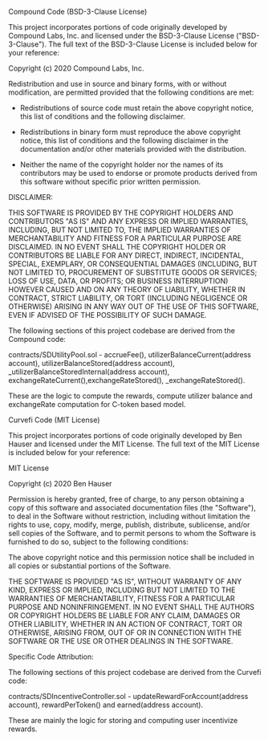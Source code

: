 Compound Code (BSD-3-Clause License)

This project incorporates portions of code originally developed by Compound Labs, Inc. and 
licensed under the BSD-3-Clause License ("BSD-3-Clause"). The full text of the BSD-3-Clause 
License is included below for your reference:

Copyright (c) 2020 Compound Labs, Inc.

Redistribution and use in source and binary forms, with or without modification, are permitted
provided that the following conditions are met:

- Redistributions of source code must retain the above copyright notice, this list of
 conditions and the following disclaimer.

- Redistributions in binary form must reproduce the above copyright notice, this list of
 conditions and the following disclaimer in the documentation and/or other materials
  provided with the distribution.

- Neither the name of the copyright holder nor the names of its contributors may be used
 to endorse or promote products derived from this software without specific prior written
  permission.


DISCLAIMER:

THIS SOFTWARE IS PROVIDED BY THE COPYRIGHT HOLDERS AND CONTRIBUTORS 
"AS IS" AND ANY EXPRESS OR IMPLIED WARRANTIES, INCLUDING, BUT NOT LIMITED
TO, THE IMPLIED WARRANTIES OF MERCHANTABILITY AND FITNESS FOR A 
PARTICULAR PURPOSE ARE DISCLAIMED. IN NO EVENT SHALL THE COPYRIGHT
HOLDER OR CONTRIBUTORS BE LIABLE FOR ANY DIRECT, INDIRECT, INCIDENTAL,
SPECIAL, EXEMPLARY, OR CONSEQUENTIAL DAMAGES (INCLUDING, BUT NOT LIMITED
TO, PROCUREMENT OF SUBSTITUTE GOODS OR SERVICES; LOSS OF USE, DATA, OR
PROFITS; OR BUSINESS INTERRUPTION) HOWEVER CAUSED AND ON ANY THEORY OF
LIABILITY, WHETHER IN CONTRACT, STRICT LIABILITY, OR TORT (INCLUDING
NEGLIGENCE OR OTHERWISE) ARISING IN ANY WAY OUT OF THE USE OF THIS
SOFTWARE, EVEN IF ADVISED OF THE POSSIBILITY OF SUCH DAMAGE.

The following sections of this project codebase are derived from the Compound code:

contracts/SDUtilityPool.sol -  accrueFee(), utilizerBalanceCurrent(address account), 
utilizerBalanceStored(address account), _utilizerBalanceStoredInternal(address account), 
exchangeRateCurrent(),exchangeRateStored(), _exchangeRateStored(). 

These are the logic to compute the rewards, compute utilizer balance and
exchangeRate computation for C-token based model.

Curvefi Code (MIT License)

This project incorporates portions of code originally developed by Ben Hauser and licensed
under the MIT License. The full text of the MIT License is included below for your reference:

MIT License

Copyright (c) 2020 Ben Hauser

Permission is hereby granted, free of charge, to any person obtaining a copy of this software
and associated documentation files (the "Software"), to deal in the Software without restriction,
including without limitation the rights to use, copy, modify, merge, publish, distribute, sublicense,
and/or sell copies of the Software, and to permit persons to whom the Software is furnished to
do so, subject to the following conditions:

The above copyright notice and this permission notice shall be included in all copies or
substantial portions of the Software.

THE SOFTWARE IS PROVIDED "AS IS", WITHOUT WARRANTY OF ANY KIND, EXPRESS 
OR IMPLIED, INCLUDING BUT NOT LIMITED TO THE WARRANTIES OF
MERCHANTABILITY, FITNESS FOR A PARTICULAR PURPOSE AND NONINFRINGEMENT.
IN NO EVENT SHALL THE AUTHORS OR COPYRIGHT HOLDERS BE LIABLE FOR ANY
CLAIM, DAMAGES OR OTHER LIABILITY, WHETHER IN AN ACTION OF CONTRACT, TORT
OR OTHERWISE, ARISING FROM, OUT OF OR IN CONNECTION WITH THE SOFTWARE
OR THE USE OR OTHER DEALINGS IN THE SOFTWARE.

Specific Code Attribution:

The following sections of this project codebase are derived from the Curvefi code:

contracts/SDIncentiveController.sol - updateRewardForAccount(address account), 
rewardPerToken() and earned(address account).

These are mainly the logic for storing and computing user incentivize rewards.